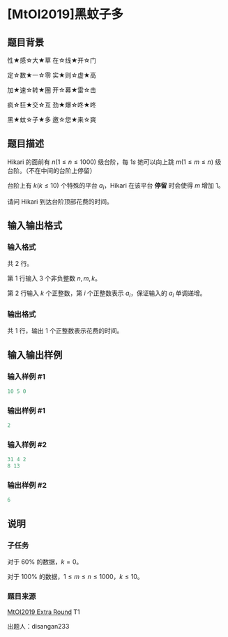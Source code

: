 # [MtOI2019]黑蚊子多

## 题目背景

性★感☆大★草 在☆线★开☆门

定☆数★一☆零 实★则☆虚★高

加★速☆转★圈 开☆幕★雷☆击

疯☆狂★交☆互 劲★爆☆咚★咚

黑★蚊☆子★多 邀☆您★来☆爽 

## 题目描述

Hikari 的面前有 $n(1\leq n\leq 1000)$ 级台阶，每 $1s$ 她可以向上跳 $m(1\leq m\leq n)$ 级台阶。（不在中间的台阶上停留）

台阶上有 $k(k\leq 10)$ 个特殊的平台 $a_i$，Hikari 在该平台 **停留** 时会使得 $m$ 增加 $1$。

请问 Hikari 到达台阶顶部花费的时间。

## 输入输出格式

### 输入格式

共 $2$ 行。

第 $1$ 行输入 $3$ 个非负整数 $n,m,k$。

第 $2$ 行输入 $k$ 个正整数，第 $i$ 个正整数表示 $a_i$，保证输入的 $a_i$ 单调递增。

### 输出格式

共 $1$ 行，输出 $1$ 个正整数表示花费的时间。

## 输入输出样例

### 输入样例 #1

```cpp
10 5 0
```


### 输出样例 #1

```cpp
2
```


### 输入样例 #2

```cpp
31 4 2
8 13
```


### 输出样例 #2

```cpp
6
```


## 说明

### 子任务

对于 $60\%$ 的数据，$k=0$。

对于 $100\%$ 的数据，$1\leq m\leq n\leq 1000$，$k\leq 10$。

### 题目来源

[MtOI2019 Extra Round](https://www.luogu.org/contest/22614) T1

出题人：disangan233

